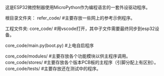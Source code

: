 这是ESP32微控制器使用MicroPython作为编程语言的一套外设驱动程序。

根目录文件夹： 
refer_code/ #主要存放一些网上的参考示例程序。

工程文件夹:
core_code/ #用vscode打开，其中子文件需要最终同步到esp32设备。

core_code/main.py(boot.py) #上电自启程序

core_code/modules/ #主要存放各个功能模块以供主程序调用。 
core_code/stores/ #主要存放各个版本PCB板的主程序（引脚分配上有区别）。 
core_code/tests/ #主要存放还在测试中的程序。 
